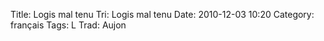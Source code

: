 Title: Logis mal tenu
 Tri: Logis mal tenu
 Date: 2010-12-03 10:20
 Category: français
 Tags: L
 Trad: Aujon
 
